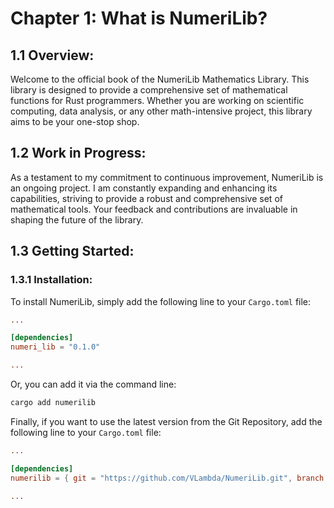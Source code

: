 # Chapter 1: What is NumeriLib?

## 1.1 Overview:

Welcome to the official book of the NumeriLib Mathematics Library. This library is designed to provide a comprehensive set of mathematical functions for Rust programmers. Whether you are working on scientific computing, data analysis, or any other math-intensive project, this library aims to be your one-stop shop.

## 1.2 Work in Progress:

As a testament to my commitment to continuous improvement, NumeriLib is an ongoing project. I am constantly expanding and enhancing its capabilities, striving to provide a robust and comprehensive set of mathematical tools. Your feedback and contributions are invaluable in shaping the future of the library.

## 1.3 Getting Started:

### 1.3.1 Installation:

To install NumeriLib, simply add the following line to your `Cargo.toml` file:

```toml
...

[dependencies]
numeri_lib = "0.1.0"

...
```

Or, you can add it via the command line:

```bash
cargo add numerilib
```

Finally, if you want to use the latest version from the Git Repository, add the following line to your `Cargo.toml` file:

```toml
...

[dependencies]
numerilib = { git = "https://github.com/VLambda/NumeriLib.git", branch = "main" } 

...
```